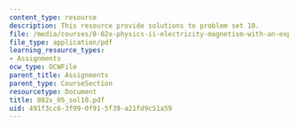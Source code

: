 ```yaml
---
content_type: resource
description: This resource provide solutions to problem set 10.
file: /media/courses/8-02x-physics-ii-electricity-magnetism-with-an-experimental-focus-spring-2005/491f3cc63f990f915f39a21fd9c51a59_802x_05_sol10.pdf
file_type: application/pdf
learning_resource_types:
- Assignments
ocw_type: OCWFile
parent_title: Assignments
parent_type: CourseSection
resourcetype: Document
title: 802x_05_sol10.pdf
uid: 491f3cc6-3f99-0f91-5f39-a21fd9c51a59
---
```

